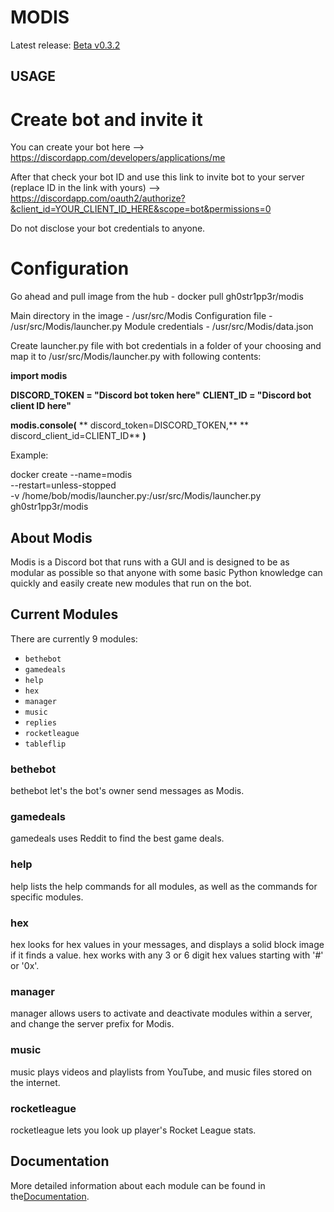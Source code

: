 # MODIS

Latest release: [Beta v0.3.2](https://github.com/Infraxion/modis/releases/tag/0.3.2)

## USAGE

# Create bot and invite it

You can create your bot here --> https://discordapp.com/developers/applications/me

After that check your bot ID and use this link to invite bot to your server (replace ID in the link with yours) --> https://discordapp.com/oauth2/authorize?&client_id=YOUR_CLIENT_ID_HERE&scope=bot&permissions=0

Do not disclose your bot credentials to anyone.

# Configuration

Go ahead and pull image from the hub - docker pull gh0str1pp3r/modis

Main directory in the image - /usr/src/Modis
Configuration file - /usr/src/Modis/launcher.py
Module credentials - /usr/src/Modis/data.json

Create launcher.py file with bot credentials in a folder of your choosing and map it to /usr/src/Modis/launcher.py with following contents:

**import modis**

**DISCORD_TOKEN = "Discord bot token here"**
**CLIENT_ID = "Discord bot client ID here"**

**modis.console(**
**    discord_token=DISCORD_TOKEN,**
**    discord_client_id=CLIENT_ID**
**)**

Example:

docker create --name=modis \
--restart=unless-stopped \
-v /home/bob/modis/launcher.py:/usr/src/Modis/launcher.py \
gh0str1pp3r/modis

## About Modis

Modis is a Discord bot that runs with a GUI and is designed to be as modular as possible
so that anyone with some basic Python knowledge can quickly and easily create new modules that run on the bot.

## Current Modules

There are currently 9 modules:

- `bethebot`
- `gamedeals`
- `help`
- `hex`
- `manager`
- `music`
- `replies`
- `rocketleague`
- `tableflip`


### bethebot

bethebot let's the bot's owner send messages as Modis.

### gamedeals

gamedeals uses Reddit to find the best game deals.

### help

help lists the help commands for all modules, as well as the commands for specific modules.

### hex

hex looks for hex values in your messages, and displays a solid block image if it finds a value. hex works with any 3 or 6 digit hex values starting with '#' or '0x'.

### manager

manager allows users to activate and deactivate modules within a server, and change the server prefix for Modis.

### music

music plays videos and playlists from YouTube, and music files stored on the internet.

### rocketleague

rocketleague lets you look up player's Rocket League stats.

## Documentation

More detailed information about each module can be found in the[Documentation](https://infraxion.github.io/modis/documentation/#modules).
